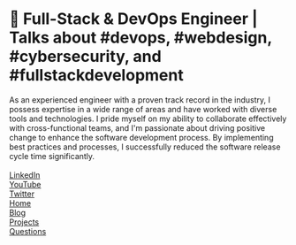 # 🚀 Full-Stack & DevOps Engineer | Talks about #devops,  #webdesign, #cybersecurity, and #fullstackdevelopment

As an experienced engineer with a proven track record in the industry, I possess expertise in a wide range of areas and have worked with diverse tools and technologies. I pride myself on my ability to collaborate effectively with cross-functional teams, and I'm passionate about driving positive change to enhance the software development process. By implementing best practices and processes, I successfully reduced the software release cycle time significantly.
<br />
<br />
[LinkedIn](https://www.linkedin.com/in/ala-garbaa/)<br />
[YouTube](https://www.youtube.com/@ala.garbaa)<br />
[Twitter](https://twitter.com/ala_garbaa_pro)<br />
[Home](https://www.alagarbaa.com/)<br />
[Blog](https://www.alagarbaa.com/blog/)<br />
[Projects](https://www.alagarbaa.com/projects/)<br />
[Questions](https://www.alagarbaa.com/questions/)<br />

